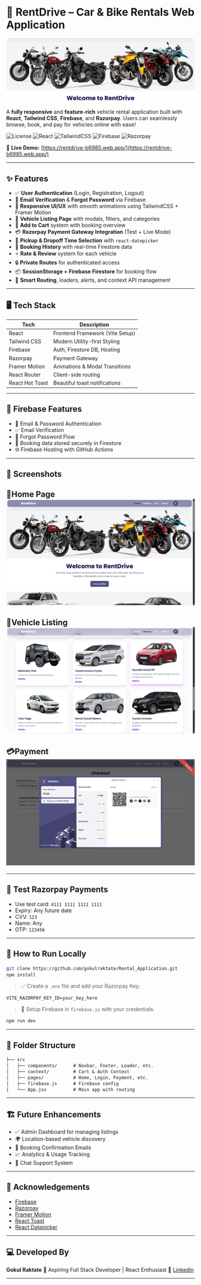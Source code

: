 

# 🚗 RentDrive – Car & Bike Rentals Web Application

![RentDrive Banner](./src/assets/image.png)

A **fully responsive** and **feature-rich** vehicle rental application built with **React**, **Tailwind CSS**, **Firebase**, and **Razorpay**. Users can seamlessly browse, book, and pay for vehicles online with ease!

![License](https://img.shields.io/badge/license-MIT-green.svg)
![React](https://img.shields.io/badge/React-18.2-blue)
![TailwindCSS](https://img.shields.io/badge/TailwindCSS-3.3-blueviolet)
![Firebase](https://img.shields.io/badge/Firebase-Cloud-orange)
![Razorpay](https://img.shields.io/badge/Razorpay-Integrated-00bfa5)


🔗 **Live Demo:** [https://rentdrive-b6985.web.app/](https://rentdrive-b6985.web.app/)

---

## ✨ Features

- ✅ **User Authentication** (Login, Registration, Logout)
- 🔐 **Email Verification** & **Forgot Password** via Firebase
- 📱 **Responsive UI/UX** with smooth animations using TailwindCSS + Framer Motion
- 🚗 **Vehicle Listing Page** with modals, filters, and categories
- 🛒 **Add to Cart** system with booking overview
- 💳 **Razorpay Payment Gateway Integration** (Test + Live Mode)
- 📆 **Pickup & Dropoff Time Selection** with `react-datepicker`
- 📜 **Booking History** with real-time Firestore data
- ⭐ **Rate & Review** system for each vehicle
- 🔒 **Private Routes** for authenticated access
- 📦 **SessionStorage + Firebase Firestore** for booking flow
- 🧠 **Smart Routing**, loaders, alerts, and context API management

---

## 🖥️ Tech Stack

| Tech         | Description                        |
|--------------|------------------------------------|
| React        | Frontend Framework (Vite Setup)    |
| Tailwind CSS | Modern Utility-first Styling       |
| Firebase     | Auth, Firestore DB, Hosting        |
| Razorpay     | Payment Gateway                    |
| Framer Motion| Animations & Modal Transitions     |
| React Router | Client-side routing                |
| React Hot Toast | Beautiful toast notifications |

---

## 🔐 Firebase Features

- 🔑 Email & Password Authentication
- ✅ Email Verification
- 🔁 Forgot Password Flow
- 🧾 Booking data stored securely in Firestore
- 🌐 Firebase Hosting with GitHub Actions

---

## 📸 Screenshots

📱Home Page  ![Home](./src/assets/Images/home.png)
---
🚗Vehicle Listing ![Vehicles](./src/assets/Images/vehicle.png) 
---
💳Payment ![Payment](./src/assets/Images/payment.png) 
---
---

## 🧪 Test Razorpay Payments

- Use test card: `4111 1111 1111 1111`
- Expiry: Any future date
- CVV: `123`
- Name: Any
- OTP: `123456`

---

## 🚀 How to Run Locally

```bash
git clone https://github.com/gokulraktate/Rental_Application.git
npm install
````

> ✅ Create a `.env` file and add your Razorpay Key:

```env
VITE_RAZORPAY_KEY_ID=your_key_here
```

> 🔑 Setup Firebase in `firebase.js` with your credentials.

```bash
npm run dev
```

---

## 📂 Folder Structure

```
├── src
│   ├── components/      # Navbar, Footer, Loader, etc.
│   ├── context/         # Cart & Auth Context
│   ├── pages/           # Home, Login, Payment, etc.
│   ├── firebase.js      # Firebase config
│   └── App.jsx          # Main app with routing
```

---

## 🏗️ Future Enhancements

* ✅ Admin Dashboard for managing listings
* 🌍 Location-based vehicle discovery
* 📩 Booking Confirmation Emails
* 📈 Analytics & Usage Tracking
* 💬 Chat Support System

---

## 🤝 Acknowledgements

* [Firebase](https://firebase.google.com/)
* [Razorpay](https://razorpay.com/)
* [Framer Motion](https://www.framer.com/motion/)
* [React Toast](https://react-hot-toast.com/)
* [React Datepicker](https://reactdatepicker.com/)

---

## 💻 Developed By

**Gokul Raktate**
🚀 Aspiring Full Stack Developer | React Enthusiast
🔗 [LinkedIn](https://www.linkedin.com/in/gokul-raktate-3a6789216/)

---
<!-- 
## 📜 License

This project is licensed under the [MIT License](LICENSE). -->


